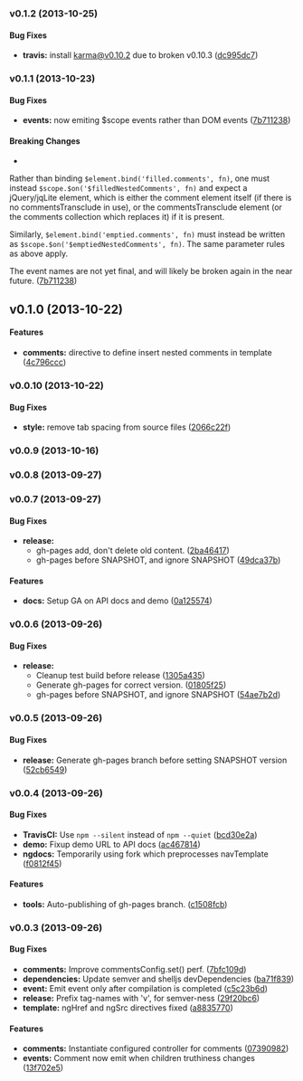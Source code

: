 <a name="v0.1.2"></a>
### v0.1.2 (2013-10-25)


#### Bug Fixes

* **travis:** install karma@v0.10.2 due to broken v0.10.3 ([dc995dc7](http://github.com/caitp/ui-comments/commit/dc995dc70fe0b09c1a8bb106e9bd2f092a998ca3))

<a name="v0.1.1"></a>
### v0.1.1 (2013-10-23)


#### Bug Fixes

* **events:** now emiting $scope events rather than DOM events ([7b711238](http://github.com/caitp/ui-comments/commit/7b7112382498d451de0d852a4625376e9942f2e8))


#### Breaking Changes

* 
Rather than binding `$element.bind('filled.comments', fn)`, one must instead
`$scope.$on('$filledNestedComments', fn)` and expect a jQuery/jqLite element,
which is either the comment element itself (if there is no commentsTransclude
in use), or the commentsTransclude element (or the comments collection which
replaces it) if it is present.

Similarly, `$element.bind('emptied.comments', fn)` must instead be written as
`$scope.$on('$emptiedNestedComments', fn)`. The same parameter rules as above
apply.

The event names are not yet final, and will likely be broken again in the near
future.
 ([7b711238](http://github.com/caitp/ui-comments/commit/7b7112382498d451de0d852a4625376e9942f2e8))

<a name="v0.1.0"></a>
## v0.1.0 (2013-10-22)


#### Features

* **comments:** directive to define insert nested comments in template ([4c796ccc](http://github.com/caitp/ui-comments/commit/4c796ccca6ebaf7484ab7034a40138756d183cb5))

<a name="v0.0.10"></a>
### v0.0.10 (2013-10-22)


#### Bug Fixes

* **style:** remove tab spacing from source files ([2066c22f](http://github.com/caitp/ui-comments/commit/2066c22f3baf107fabdf7c5bdb244e5c80c74799))

<a name="v0.0.9"></a>
### v0.0.9 (2013-10-16)

<a name="v0.0.8"></a>
### v0.0.8 (2013-09-27)

<a name="v0.0.7"></a>
### v0.0.7 (2013-09-27)


#### Bug Fixes

* **release:**
  * gh-pages add, don't delete old content. ([2ba46417](http://github.com/caitp/ui-comments/commit/2ba464175bea2993347b3c9bb7e514d2b6117dc5))
  * gh-pages before SNAPSHOT, and ignore SNAPSHOT ([49dca37b](http://github.com/caitp/ui-comments/commit/49dca37b7fd2d82ada4efc70ac63f034b7f1e21f))


#### Features

* **docs:** Setup GA on API docs and demo ([0a125574](http://github.com/caitp/ui-comments/commit/0a12557419cee244f33722664afd1fe2dc95882a))

<a name="v0.0.6"></a>
### v0.0.6 (2013-09-26)


#### Bug Fixes

* **release:**
  * Cleanup test build before release ([1305a435](http://github.com/caitp/ui-comments/commit/1305a435f702398cc9836e9fa5c5322663ea942e))
  * Generate gh-pages for correct version. ([01805f25](http://github.com/caitp/ui-comments/commit/01805f2516b5c0d62716b582f2cf02f6e9b8b395))
  * gh-pages before SNAPSHOT, and ignore SNAPSHOT ([54ae7b2d](http://github.com/caitp/ui-comments/commit/54ae7b2dae85be06c014b2a0040c06e1edaac820))

<a name="v0.0.5"></a>
### v0.0.5 (2013-09-26)


#### Bug Fixes

* **release:** Generate gh-pages branch before setting SNAPSHOT version ([52cb6549](http://github.com/caitp/ui-comments/commit/52cb65491d84a70104f25dcff7bfe0f74c2d34e2))

<a name="v0.0.4"></a>
### v0.0.4 (2013-09-26)


#### Bug Fixes

* **TravisCI:** Use `npm --silent` instead of `npm --quiet` ([bcd30e2a](http://github.com/caitp/ui-comments/commit/bcd30e2ac21a79ce3fe92b759cac09b9a8c75dc6))
* **demo:** Fixup demo URL to API docs ([ac467814](http://github.com/caitp/ui-comments/commit/ac467814e982354e3a93c17d9b2acba63b5e8dda))
* **ngdocs:** Temporarily using fork which preprocesses navTemplate ([f0812f45](http://github.com/caitp/ui-comments/commit/f0812f45a529513fcbda9fc7ca95e525cca1e785))


#### Features

* **tools:** Auto-publishing of gh-pages branch. ([c1508fcb](http://github.com/caitp/ui-comments/commit/c1508fcbf83d749e28be8915f56ac9a6af4640a0))

<a name="v0.0.3"></a>
### v0.0.3 (2013-09-26)


#### Bug Fixes

* **comments:** Improve commentsConfig.set() perf. ([7bfc109d](http://github.com/caitp/ui-comments/commit/7bfc109d489a965e18c77907438a2419d79952fa))
* **dependencies:** Update semver and shelljs devDependencies ([ba71f839](http://github.com/caitp/ui-comments/commit/ba71f83993997967d1a5a76cf56abd5d8a405506))
* **event:** Emit event only after compilation is completed ([c5c23b6d](http://github.com/caitp/ui-comments/commit/c5c23b6dd3d4c8765f26567eee547106a7f1653f))
* **release:** Prefix tag-names with 'v', for semver-ness ([29f20bc6](http://github.com/caitp/ui-comments/commit/29f20bc637ed78652793f6c2a0ef2e5eaae9f0cf))
* **template:** ngHref and ngSrc directives fixed ([a8835770](http://github.com/caitp/ui-comments/commit/a8835770b8da14b7a83a452647f3f4f21e4dd1c2))


#### Features

* **comments:** Instantiate configured controller for comments ([07390982](http://github.com/caitp/ui-comments/commit/07390982172e8ea1a5a956b8c3362aa45bca2d7f))
* **events:** Comment now emit when children truthiness changes ([13f702e5](http://github.com/caitp/ui-comments/commit/13f702e56273f40d5ea671ffa5a37ff952850150))

